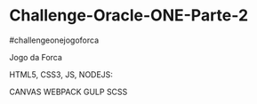 # Challenge-Oracle-ONE-Parte-2
#challengeonejogoforca

Jogo da Forca

HTML5, CSS3, JS, NODEJS:

CANVAS
WEBPACK
GULP
SCSS
